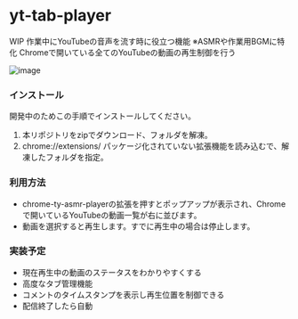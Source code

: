 # yt-tab-player

WIP
作業中にYouTubeの音声を流す時に役立つ機能
※ASMRや作業用BGMに特化
Chromeで開いている全てのYouTubeの動画の再生制御を行う


![image](https://github.com/user-attachments/assets/6a1efbae-06ba-4293-bbb4-f4cbdc1f1838)

### インストール
開発中のためこの手順でインストールしてください。
1. 本リポジトリをzipでダウンロード、フォルダを解凍。
2. chrome://extensions/ パッケージ化されていない拡張機能を読み込むで、解凍したフォルダを指定。

### 利用方法
- chrome-ty-asmr-playerの拡張を押すとポップアップが表示され、Chromeで開いているYouTubeの動画一覧が右に並びます。
- 動画を選択すると再生します。すでに再生中の場合は停止します。

### 実装予定
- 現在再生中の動画のステータスをわかりやすくする
- 高度なタブ管理機能
- コメントのタイムスタンプを表示し再生位置を制御できる
- 配信終了したら自動
